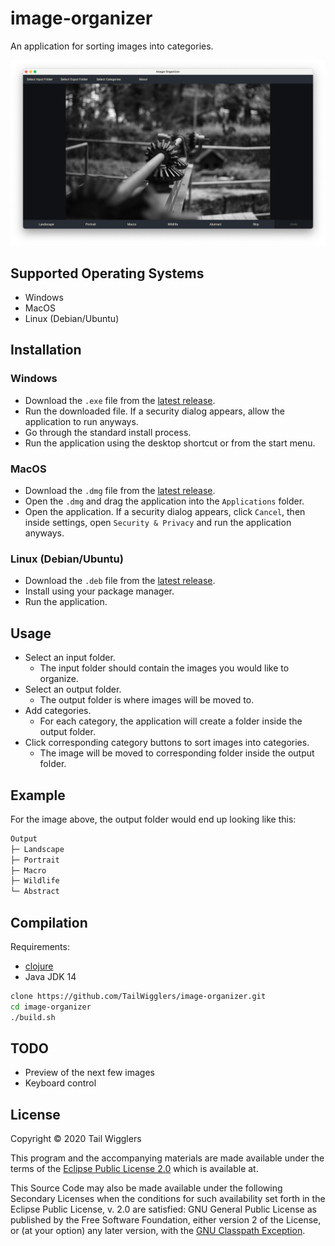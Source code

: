 # image-organizer

An application for sorting images into categories.

![Application Screenshot](https://raw.githubusercontent.com/TailWigglers/image-organizer/master/screenshots/app.png)

## Supported Operating Systems

- Windows
- MacOS
- Linux (Debian/Ubuntu)

## Installation

### Windows

- Download the `.exe` file from the [latest release](https://github.com/TailWigglers/image-organizer/releases/latest).
- Run the downloaded file. If a security dialog appears, allow the application to run anyways.
- Go through the standard install process.
- Run the application using the desktop shortcut or from the start menu.

### MacOS

- Download the `.dmg` file from the [latest release](https://github.com/TailWigglers/image-organizer/releases/latest).
- Open the `.dmg` and drag the application into the `Applications` folder.
- Open the application. If a security dialog appears, click `Cancel`, then inside settings, open `Security & Privacy` and run the application anyways.

### Linux (Debian/Ubuntu)

- Download the `.deb` file from the [latest release](https://github.com/TailWigglers/image-organizer/releases/latest).
- Install using your package manager.
- Run the application.

## Usage

- Select an input folder.
  - The input folder should contain the images you would like to organize.
- Select an output folder.
  - The output folder is where images will be moved to.
- Add categories.
  - For each category, the application will create a folder inside the output folder.
- Click corresponding category buttons to sort images into categories.
  - The image will be moved to corresponding folder inside the output folder.

## Example

For the image above, the output folder would end up looking like this:

```bash
Output
├─ Landscape
├─ Portrait
├─ Macro
├─ Wildlife
└─ Abstract
```

## Compilation

Requirements:

* [clojure](https://clojure.org/guides/getting_started)
* Java JDK 14

```bash
clone https://github.com/TailWigglers/image-organizer.git
cd image-organizer
./build.sh
```

## TODO

- Preview of the next few images
- Keyboard control

## License

Copyright © 2020 Tail Wigglers

This program and the accompanying materials are made available under the
terms of the [Eclipse Public License 2.0](http://www.eclipse.org/legal/epl-2.0) which is available at.

This Source Code may also be made available under the following Secondary
Licenses when the conditions for such availability set forth in the Eclipse
Public License, v. 2.0 are satisfied: GNU General Public License as published by
the Free Software Foundation, either version 2 of the License, or (at your
option) any later version, with the [GNU Classpath Exception](https://www.gnu.org/software/classpath/license.html).

